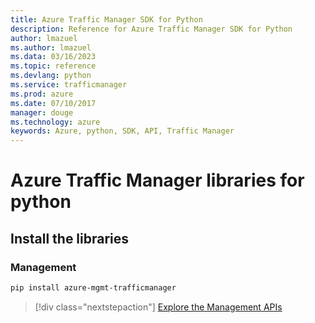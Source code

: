 ```yaml
---
title: Azure Traffic Manager SDK for Python
description: Reference for Azure Traffic Manager SDK for Python
author: lmazuel
ms.author: lmazuel
ms.data: 03/16/2023
ms.topic: reference
ms.devlang: python
ms.service: trafficmanager
ms.prod: azure
ms.date: 07/10/2017
manager: douge
ms.technology: azure
keywords: Azure, python, SDK, API, Traffic Manager
---
```

# Azure Traffic Manager libraries for python

## Install the libraries

### Management

```bash
pip install azure-mgmt-trafficmanager
```

> [!div class="nextstepaction"]
> [Explore the Management APIs](/python/api/overview/azure/trafficmanager/management)